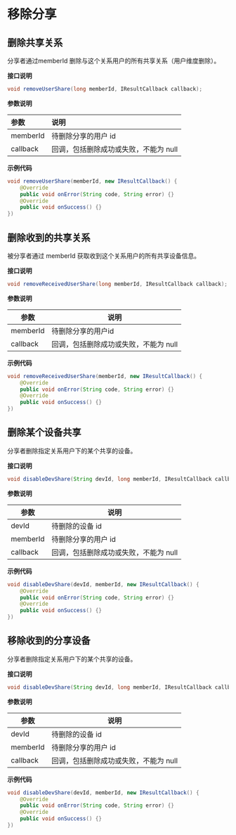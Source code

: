 # 移除分享

## 删除共享关系

分享者通过memberId 删除与这个关系用户的所有共享关系（用户维度删除）。

**接口说明**

```java
void removeUserShare(long memberId, IResultCallback callback);
```

**参数说明**

| 参数     | 说明                                  |
| :-------- | :------------------------------------- |
| memberId | 待删除分享的用户 id                    |
| callback | 回调，包括删除成功或失败，不能为 null |

**示例代码**

```java
void removeUserShare(memberId, new IResultCallback() {
    @Override
    public void onError(String code, String error) {}
    @Override
    public void onSuccess() {}
})
```

## 删除收到的共享关系

被分享者通过 memberId 获取收到这个关系用户的所有共享设备信息。

**接口说明**

```java
void removeReceivedUserShare(long memberId, IResultCallback callback);
```

**参数说明**

| 参数     | 说明                                  |
| -------- | ------------------------------------- |
| memberId | 待删除分享的用户id                    |
| callback | 回调，包括删除成功或失败，不能为 null |

**示例代码**

```java
void removeReceivedUserShare(memberId, new IResultCallback() {
    @Override
    public void onError(String code, String error) {}
    @Override
    public void onSuccess() {}
})
```

## 删除某个设备共享

分享者删除指定关系用户下的某个共享的设备。

**接口说明**

```java
void disableDevShare(String devId, long memberId, IResultCallback callback);
```

**参数说明**

| 参数     | 说明                                  |
| -------- | ------------------------------------- |
| devId    | 待删除的设备 id                        |
| memberId | 待删除分享的用户 id                    |
| callback | 回调，包括删除成功或失败，不能为 null |

**示例代码**

```java
void disableDevShare(devId, memberId, new IResultCallback() {
    @Override
    public void onError(String code, String error) {}
    @Override
    public void onSuccess() {}
})
```

## 移除收到的分享设备

分享者删除指定关系用户下的某个共享的设备。

**接口说明**

```java
void disableDevShare(String devId, long memberId, IResultCallback callback);
```

**参数说明**

| 参数     | 说明                                  |
| -------- | ------------------------------------- |
| devId    | 待删除的设备 id                        |
| memberId | 待删除分享的用户 id                    |
| callback | 回调，包括删除成功或失败，不能为 null |

**示例代码**

```java
void disableDevShare(devId, memberId, new IResultCallback() {
    @Override
    public void onError(String code, String error) {}
    @Override
    public void onSuccess() {}
})
```